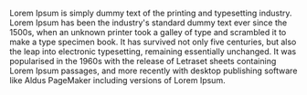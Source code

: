 Lorem Ipsum is simply dummy text of the printing and typesetting industry. Lorem Ipsum has been the 
industry's standard dummy text ever since the 1500s, when an unknown printer took a galley of type 
and scrambled it to make a type specimen book. It has survived not only five centuries, but also the leap into 
electronic typesetting, remaining essentially unchanged. It was popularised in the 1960s with the
 release of Letraset sheets containing Lorem Ipsum passages, and more recently with desktop
  publishing software like Aldus PageMaker including versions of Lorem Ipsum.
            